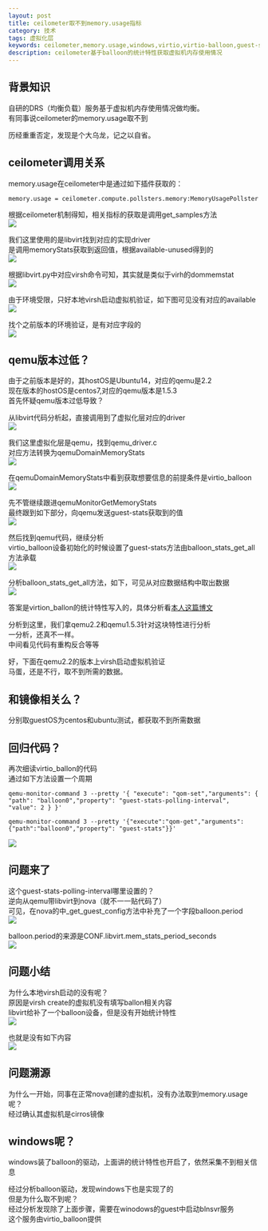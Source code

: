 ```yaml
---
layout: post
title: ceilometer取不到memory.usage指标
category: 技术
tags: 虚拟化层
keywords: ceilometer,memory.usage,windows,virtio,virtio-balloon,guest-stats-polling-interval,guest-stats
description: ceilometer基于balloon的统计特性获取虚拟机内存使用情况
---
```


## 背景知识 ##

自研的DRS（均衡负载）服务基于虚拟机内存使用情况做均衡。  
有同事说ceilometer的memory.usage取不到  

历经重重否定，发现是个大乌龙，记之以自省。  

## ceilometer调用关系 ##

memory.usage在ceilometer中是通过如下插件获取的：  

    memory.usage = ceilometer.compute.pollsters.memory:MemoryUsagePollster

根据ceilometer机制得知，相关指标的获取是调用get_samples方法  
![](http://i.imgur.com/tDYn5Uf.png)

我们这里使用的是libvirt找到对应的实现driver  
是调用memoryStats获取到返回值，根据available-unused得到的  
![](http://i.imgur.com/5ekWo09.png)

根据libvirt.py中对应virsh命令可知，其实就是类似于virh的dommemstat  
![](http://i.imgur.com/xAS5lkI.png)

由于环境受限，只好本地virsh启动虚拟机验证，如下图可见没有对应的available  
![](http://i.imgur.com/aHzrDZW.png)  

找个之前版本的环境验证，是有对应字段的  
![](http://i.imgur.com/Mzek6Sr.png)

## qemu版本过低？ ##

由于之前版本是好的，其hostOS是Ubuntu14，对应的qemu是2.2  
现在版本的hostOS是centos7,对应的qemu版本是1.5.3  
首先怀疑qemu版本过低导致？

从libvirt代码分析起，直接调用到了虚拟化层对应的driver  
![](http://i.imgur.com/a19lsy2.png)

我们这里虚拟化层是qemu，找到qemu_driver.c  
对应方法转换为qemuDomainMemoryStats  
![](http://i.imgur.com/L8NdZ1m.png)  

在qemuDomainMemoryStats中看到获取想要信息的前提条件是virtio_balloon  
![](http://i.imgur.com/LuumzY4.png)


先不管继续跟进qemuMonitorGetMemoryStats  
最终跟到如下部分，向qemu发送guest-stats获取到的值  
![](http://i.imgur.com/GTpD2tP.png)

然后找到qemu代码，继续分析  
virtio_balloon设备初始化的时候设置了guest-stats方法由balloon_stats_get_all方法承载  
![](http://i.imgur.com/d6D7c8f.png)

分析balloon_stats_get_all方法，如下，可见从对应数据结构中取出数据  
![](http://i.imgur.com/UOg0pDs.png)

答案是virtion_ballon的统计特性写入的，具体分析看[本人这篇博文](http://www.hanbaoying.com/2017/03/20/Virtio-Balloon.html)

分析到这里，我们拿qemu2.2和qemu1.5.3针对这块特性进行分析  
一分析，还真不一样。  
中间看见代码有重构反合等等  

好，下面在qemu2.2的版本上virsh启动虚拟机验证  
马蛋，还是不行，取不到所需的数据。  

## 和镜像相关么？ ##

分别取guestOS为centos和ubuntu测试，都获取不到所需数据

## 回归代码？ ##

再次细读virtio_ballon的代码  
通过如下方法设置一个周期  

    qemu-monitor-command 3 --pretty '{ "execute": "qom-set","arguments": { "path": "balloon0","property": "guest-stats-polling-interval", "value": 2 } }'

    qemu-monitor-command 3 --pretty '{"execute":"qom-get","arguments":{"path":"balloon0","property": "guest-stats"}}'  

![](http://i.imgur.com/8ovfmol.png)

## 问题来了 ##

这个guest-stats-polling-interval哪里设置的？  
逆向从qemu带libvirt到nova（就不一一贴代码了）  
可见，在nova的中_get_guest_config方法中补充了一个字段balloon.period  
![](http://i.imgur.com/KOwEWWT.png)

balloon.period的来源是CONF.libvirt.mem_stats_period_seconds  
![](http://i.imgur.com/6ldIlqg.png)

## 问题小结 ##

为什么本地virsh启动的没有呢？  
原因是virsh create的虚拟机没有填写ballon相关内容  
libvirt给补了一个balloon设备，但是没有开始统计特性  
![](http://i.imgur.com/kcuVqkE.png)  

也就是没有如下内容  
![](http://i.imgur.com/HpLoyfG.png)

## 问题溯源 ##

为什么一开始，同事在正常nova创建的虚拟机，没有办法取到memory.usage呢？  
经过确认其虚拟机是cirros镜像  

## windows呢？ ##

windows装了balloon的驱动，上面讲的统计特性也开启了，依然采集不到相关信息  

经过分析balloon驱动，发现windows下也是实现了的  
但是为什么取不到呢？  
经过分析发现除了上面步骤，需要在winodows的guest中启动blnsvr服务  
这个服务由virtio_balloon提供  


